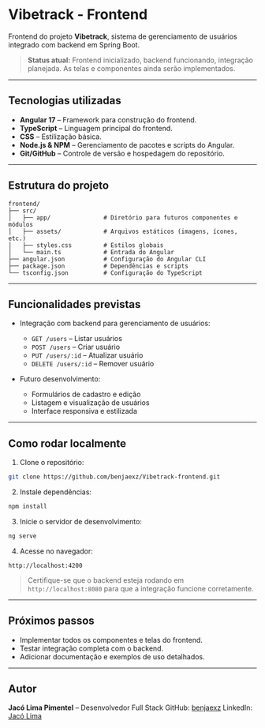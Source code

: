 # Vibetrack - Frontend

Frontend do projeto **Vibetrack**, sistema de gerenciamento de usuários integrado com backend em Spring Boot.

> **Status atual:** Frontend inicializado, backend funcionando, integração planejada. As telas e componentes ainda serão implementados.

---

## Tecnologias utilizadas

* **Angular 17** – Framework para construção do frontend.
* **TypeScript** – Linguagem principal do frontend.
* **CSS** – Estilização básica.
* **Node.js & NPM** – Gerenciamento de pacotes e scripts do Angular.
* **Git/GitHub** – Controle de versão e hospedagem do repositório.

---

## Estrutura do projeto

```
frontend/
├── src/
│   ├── app/               # Diretório para futuros componentes e módulos
│   ├── assets/            # Arquivos estáticos (imagens, ícones, etc.)
│   ├── styles.css         # Estilos globais
│   └── main.ts            # Entrada do Angular
├── angular.json           # Configuração do Angular CLI
├── package.json           # Dependências e scripts
└── tsconfig.json          # Configuração do TypeScript
```

---

## Funcionalidades previstas

* Integração com backend para gerenciamento de usuários:

  * `GET /users` – Listar usuários
  * `POST /users` – Criar usuário
  * `PUT /users/:id` – Atualizar usuário
  * `DELETE /users/:id` – Remover usuário

* Futuro desenvolvimento:

  * Formulários de cadastro e edição
  * Listagem e visualização de usuários
  * Interface responsiva e estilizada

---

## Como rodar localmente

1. Clone o repositório:

```bash
git clone https://github.com/benjaexz/Vibetrack-frontend.git
```

2. Instale dependências:

```bash
npm install
```

3. Inicie o servidor de desenvolvimento:

```bash
ng serve
```

4. Acesse no navegador:

```
http://localhost:4200
```

> Certifique-se que o backend esteja rodando em `http://localhost:8080` para que a integração funcione corretamente.

---

## Próximos passos

* Implementar todos os componentes e telas do frontend.
* Testar integração completa com o backend.
* Adicionar documentação e exemplos de uso detalhados.

---

## Autor

**Jacó Lima Pimentel** – Desenvolvedor Full Stack
GitHub: [benjaexz](https://github.com/benjaexz)
LinkedIn: [Jacó Lima](https://www.linkedin.com/in/jacolima)
